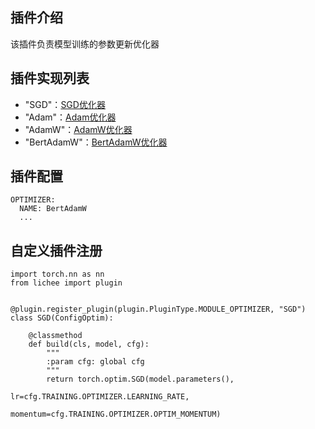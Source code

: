 ## 插件介绍
该插件负责模型训练的参数更新优化器

## 插件实现列表
- "SGD"：[SGD优化器](./sgd.md)
- "Adam"：[Adam优化器](./adam.md)
- "AdamW"：[AdamW优化器](./adamw.md)
- "BertAdamW"：[BertAdamW优化器](./bertadamw.md)

## 插件配置
```
OPTIMIZER:
  NAME: BertAdamW
  ...
```

## 自定义插件注册
```
import torch.nn as nn
from lichee import plugin


@plugin.register_plugin(plugin.PluginType.MODULE_OPTIMIZER, "SGD")
class SGD(ConfigOptim):

    @classmethod
    def build(cls, model, cfg):
        """
        :param cfg: global cfg
        """
        return torch.optim.SGD(model.parameters(),
                               lr=cfg.TRAINING.OPTIMIZER.LEARNING_RATE,
                               momentum=cfg.TRAINING.OPTIMIZER.OPTIM_MOMENTUM)
```
